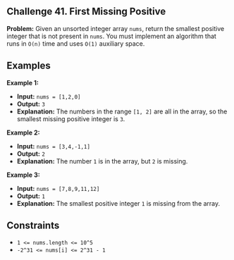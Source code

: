 ## Challenge 41. First Missing Positive

**Problem:** Given an unsorted integer array `nums`, return the smallest positive integer that is not present in `nums`. You must implement an algorithm that runs in `O(n)` time and uses `O(1)` auxiliary space.

## Examples

**Example 1:**

- **Input:** `nums = [1,2,0]`
- **Output:** `3`
- **Explanation:** The numbers in the range `[1, 2]` are all in the array, so the smallest missing positive integer is `3`.

**Example 2:**

- **Input:** `nums = [3,4,-1,1]`
- **Output:** `2`
- **Explanation:** The number `1` is in the array, but `2` is missing.

**Example 3:**

- **Input:** `nums = [7,8,9,11,12]`
- **Output:** `1`
- **Explanation:** The smallest positive integer `1` is missing from the array.

## Constraints

- `1 <= nums.length <= 10^5`
- `-2^31 <= nums[i] <= 2^31 - 1`

